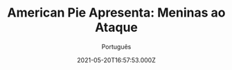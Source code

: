 ---
id: 'de487e28-b812-4491-b323-b8e54bcfc522'
type: 'movie' # Filme, Série, Anime
title: "American Pie Apresenta: Meninas ao Ataque"
synopsis: ["Um grupo de mulheres decide aproveitar seu poder feminino e se unir para conseguir o que querem no último ano do ensino médio.",
]
originalTitle: "American Pie Presents: Girls' Rules"
date: '2021-05-20T16:57:53.000Z'
update: '2021-05-20T16:57:53.000Z'
releaseDate: '2020-10-06T03:00:00.000Z'
imdb:
  rating: '3.8' # 8.5
  id: '' # tt0470752
duration: '1h 35 Min'
trailer:
  urls: [
    'gwiVFxpshTs',
  ]
tags: ['1080p']
genre: ['Comédia'] #
quality: 'BluRay' # BluRay, WEB-DL, HDTV, WEB-DL4K, WEB-DLe
format: 'MKV' # MKV, MP4, TS
audio: 'Português, Inglês' # Dublado, Legendado, Dual Audio, Dub & Leg
subtitle: 'Português' # Português, inglês,
size: '2.3 GB' # 4.8 GB
audioQuality: 10
videoQuality: 10
directors: []
#  - name: 'Lana Wachowski'
#    image: ''
#  - name: 'Lilly Wachowski'
#    image: ''
cast: []
#  - name: 'Keanu Reeves'
#    image: ''
#    characterName: 'Neo'
writers: []
#  - name: ''
#    image: ''
maturityRating:
  age: '' # L , 10, 12, 14, 16, 18
  topics: [''] # Violence, Illegal drugs, Inappropriate Language, Legal Drugs, Sexual Content, Extreme Violence
###########################################
download:
  
  - url: 'magnet:?xt=urn:btih:a7721fd71fbb402922a3867c4c57ed53cde26aed&dn=American.Pie.Apresenta.Meninas.ao.Ataque.2021.BluRay.1080p.DUAL.5.1.DUAL.COMANDO.TO&tr=udp%3a%2f%2fpublic.popcorn-tracker.org%3a6969%2fannounce&tr=udp%3a%2f%2ftracker.internetwarriors.net%3a1337%2fannounce&tr=udp%3a%2f%2ftracker.opentrackr.org%3a1337%2fannounce&tr=udp%3a%2f%2fexodus.desync.com%3a6969%2fannounce&tr=udp%3a%2f%2fretracker.lanta-net.ru%3a2710%2fannounce&tr=udp%3a%2f%2fopen.stealth.si%3a80%2fannounce&tr=udp%3a%2f%2fwww.torrent.eu.org%3a451%2fannounce&tr=udp%3a%2f%2fopentracker.i2p.rocks%3a6969%2fannounce&tr=http%3a%2f%2ftracker.opentrackr.org%3a1337%2fannounce&tr=udp%3a%2f%2f3rt.tace.ru%3a60889%2fannounce'
    resolution: '1080p' # 720p, 1080p, 4K,
    audio: 'Dual Áudio' # Dublado, Legendado, Dual Audio
    size: '' # 4.8 GB
    quality: '' # BluRay, WEB-DL
    format: '' # MKV
images:
  cover: '/assets/movies/american-pie-apresenta-meninas-ao-ataque.jpg'
  background: '/assets/movies/'
---